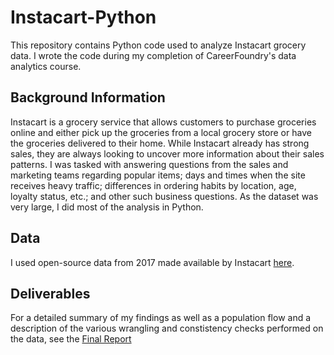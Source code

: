 # Instacart-Python
This repository contains Python code used to analyze Instacart grocery data. I wrote the code during my completion of CareerFoundry's data analytics course.
## Background Information
Instacart is a grocery service that allows customers to purchase groceries online and either pick up the groceries from a local grocery store or have the groceries delivered to their home.  While Instacart already has strong sales, they are always looking to uncover more information about their sales patterns.  I was tasked with answering questions from the sales and marketing teams regarding popular items; days and times when the site receives heavy traffic; differences in ordering habits by location, age, loyalty status, etc.; and other such business questions.  As the dataset was very large, I did most of the analysis in Python.
## Data
I used open-source data from 2017 made available by Instacart [here](https://www.instacart.com/datasets/grocery-shopping-2017).
## Deliverables
For a detailed summary of my findings as well as a population flow and a description of the various wrangling and constistency checks performed on the data, see the [Final Report]()
